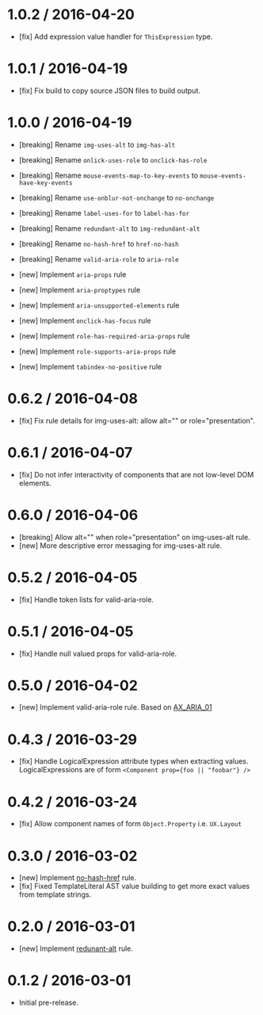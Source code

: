 1.0.2 / 2016-04-20
==================
- [fix] Add expression value handler for `ThisExpression` type.


1.0.1 / 2016-04-19
==================
- [fix] Fix build to copy source JSON files to build output.


1.0.0 / 2016-04-19
==================
- [breaking] Rename `img-uses-alt` to `img-has-alt`
- [breaking] Rename `onlick-uses-role` to `onclick-has-role`
- [breaking] Rename `mouse-events-map-to-key-events` to `mouse-events-have-key-events`
- [breaking] Rename `use-onblur-not-onchange` to `no-onchange`
- [breaking] Rename `label-uses-for` to `label-has-for`
- [breaking] Rename `redundant-alt` to `img-redundant-alt`
- [breaking] Rename `no-hash-href` to `href-no-hash`
- [breaking] Rename `valid-aria-role` to `aria-role`

- [new] Implement `aria-props` rule
- [new] Implement `aria-proptypes` rule
- [new] Implement `aria-unsupported-elements` rule
- [new] Implement `onclick-has-focus` rule
- [new] Implement `role-has-required-aria-props` rule
- [new] Implement `role-supports-aria-props` rule
- [new] Implement `tabindex-no-positive` rule


0.6.2 / 2016-04-08
==================
- [fix] Fix rule details for img-uses-alt: allow alt="" or role="presentation".


0.6.1 / 2016-04-07
==================
- [fix] Do not infer interactivity of components that are not low-level DOM elements.


0.6.0 / 2016-04-06
==================
- [breaking] Allow alt="" when role="presentation" on img-uses-alt rule.
- [new] More descriptive error messaging for img-uses-alt rule.


0.5.2 / 2016-04-05
==================
- [fix] Handle token lists for valid-aria-role.


0.5.1 / 2016-04-05
==================
- [fix] Handle null valued props for valid-aria-role.


0.5.0 / 2016-04-02
==================
- [new] Implement valid-aria-role rule. Based on [AX_ARIA_01](https://github.com/GoogleChrome/accessibility-developer-tools/wiki/Audit-Rules#ax_aria_01)


0.4.3 / 2016-03-29
==================
- [fix] Handle LogicalExpression attribute types when extracting values. LogicalExpressions are of form `<Component prop={foo || "foobar"} />`


0.4.2 / 2016-03-24
==================
- [fix] Allow component names of form `Object.Property` i.e. `UX.Layout`


0.3.0 / 2016-03-02
==================
- [new] Implement [no-hash-href](docs/rules/no-hash-href.md) rule.
- [fix] Fixed TemplateLiteral AST value building to get more exact values from template strings.


0.2.0 / 2016-03-01
==================
- [new] Implement [redunant-alt](docs/rules/redundant-alt.md) rule.


0.1.2 / 2016-03-01
==================
- Initial pre-release.
